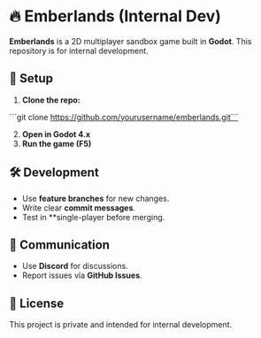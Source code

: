# 🔥 Emberlands (Internal Dev)

**Emberlands** is a 2D multiplayer sandbox game built in **Godot**. This repository is for internal development.

## 🚀 Setup
1. **Clone the repo:**  

´´´git clone https://github.com/yourusername/emberlands.git´´´

2. **Open in Godot 4.x**
3. **Run the game (F5)**

## 🛠 Development
- Use **feature branches** for new changes.
- Write clear **commit messages**.
- Test in **single-player before merging.

## 📢 Communication
- Use **Discord** for discussions.
- Report issues via **GitHub Issues**.

## 📜 License

This project is private and intended for internal development.